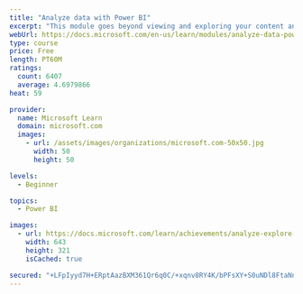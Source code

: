 ```yaml
---
title: "Analyze data with Power BI"
excerpt: "This module goes beyond viewing and exploring your content and explains how to interact with it by working with reports and dashboards to uncover and share new business insights."
webUrl: https://docs.microsoft.com/en-us/learn/modules/analyze-data-power-bi/
type: course
price: Free
length: PT60M
ratings:
  count: 6407
  average: 4.6979866
heat: 59

provider:
  name: Microsoft Learn
  domain: microsoft.com
  images:
    - url: /assets/images/organizations/microsoft.com-50x50.jpg
      width: 50
      height: 50

levels:
  - Beginner

topics:
  - Power BI

images:
  - url: https://docs.microsoft.com/learn/achievements/analyze-explore-data-power-bi-social.png
    width: 643
    height: 321
    isCached: true

secured: "+LFpIyyd7H+ERptAazBXM361Qr6q0C/+xqnv8RY4K/bPFsXY+S0uNDl8FtaNnIF5GcoL6nxchee7H6kPF0Pafcx7Ua7+FSff611q+bg30RXpWS4u/HTihDqU3B2oljDMR7NgaLVgbFtK34EVY6zePU72+ehqywZ94S6of0kK9Auo16ZYGiE7b/MDaOr7W+fiwNZLyLBeQx1/fdAgE6Ru52hX66JflnIyL/GwzwgLDyk713eHTUkjjA9yqAJZOR+KeP5Afb/gD2IEmdym+/cWlKvPTaNcb/qjcTzbYRT3eUVZ9yEfcU2Lr5MRN3hJp6Ne1uwEvBMXTtPPc850pl4dqwZyirjav44n6N8vM6QOs2AVJS7mi7R6/I3CAANoZ7bD6fyC4R+TgE1GrljO760b8qGZM1CCaFoCdBmQrHcJLE4=;DGz8az4ylgF3GLMVmdPq/g=="
---
```



